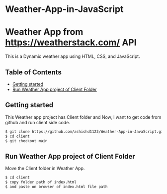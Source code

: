 # Weather-App-in-JavaScript

# Weather App from https://weatherstack.com/ API

This is a Dynamic weather app using HTML, CSS, and JavaScript.

## Table of Contents
- [Getting started](#getting-started)
- [Run Weather App project of Client Folder](#run-weather-app-client)

## Getting started

This Weather app project has Client folder and Now, I want to get code from github and run client side code. 
```bash
$ git clone https://github.com/ashishd1123/Weather-App-in-JavaScript.git
$ cd client
$ git checkout main
```

## Run Weather App project of Client Folder

Move the Client folder in Weather App.
```bash
$ cd client
$ copy folder path of index.html
$ and paste on browser of index.html file path
```